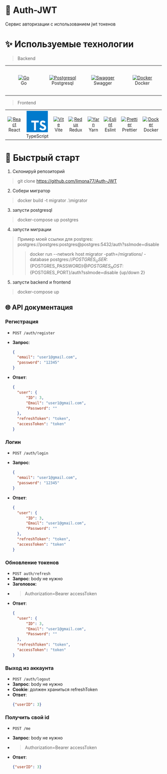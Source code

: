 # 🧊 Auth-JWT 

Сервис авторизации с использованием jwt токенов

# ✨ Используемые технологии

> Backend

<table style="width: 100%" >
     <td align="center" width="130" height="90">
      <a href="#">
        <img src="https://cdn.jsdelivr.net/gh/devicons/devicon@latest/icons/go/go-original.svg" width="70" alt="Go" />
      </a>
      <br>Go
    </td>
     <td align="center" width="130" height="90">
      <a href="#">
        <img  src="https://cdn.jsdelivr.net/gh/devicons/devicon@latest/icons/postgresql/postgresql-original.svg" width="70" alt="Postgresql" />
      </a>
      <br>Postgresql
    </td>
     <td align="center" width="130" height="90">
      <a href="#">
        <img src="https://cdn.jsdelivr.net/gh/devicons/devicon@latest/icons/swagger/swagger-original.svg"  width="70" alt="Swagger" />
      </a>
      <br>Swagger
    </td>    
<td align="center" width="130" height="90">
      <a href="#">
        <img  src="https://cdn.jsdelivr.net/gh/devicons/devicon@latest/icons/docker/docker-original.svg" width="70" alt="Docker" />
      </a>
      <br>Docker
    </td>
   
</table>

> Frontend

<table style="width: 100%" >
    <tr>
    <td align="center" width="110" height="90">
      <a href="#">
        <img src="https://cdn.jsdelivr.net/gh/devicons/devicon@latest/icons/react/react-original.svg"  width="70" alt="React" />
      </a>
      <br>React
    </td>
    <td align="center" width="110" height="90">
      <a href="#">
        <img src="https://raw.githubusercontent.com/devicons/devicon/1119b9f84c0290e0f0b38982099a2bd027a48bf1/icons/typescript/typescript-original.svg" width="70" alt="TypeScript" />
      </a>
      <br>TypeScript
    </td>
     <td align="center" width="110" height="90">
      <a href="#">
        <img  src="https://cdn.jsdelivr.net/gh/devicons/devicon@latest/icons/vitejs/vitejs-original.svg" width="70" alt="Vite" />
      </a>
      <br>Vite
    </td>       
    <td align="center" width="110" height="90">
      <a href="#">
        <img src="https://cdn.jsdelivr.net/gh/devicons/devicon@latest/icons/redux/redux-original.svg" width="70" alt="Redux" />
      </a>
      <br>Redux
    </td>
   <td align="center" width="110" height="90">
      <a href="#">
        <img src="https://cdn.jsdelivr.net/gh/devicons/devicon@latest/icons/yarn/yarn-original.svg" width="70" alt="Yarn" />
      </a>
      <br>Yarn
    </td>
    <td align="center" width="110" height="90">
      <a href="#">
        <img  src="https://cdn.jsdelivr.net/gh/devicons/devicon@latest/icons/eslint/eslint-original.svg" width="70" alt="Eslint" />
      </a>
      <br>Eslint
    </td>
    <td align="center" width="110" height="90">
      <a href="#">
        <img  src="https://brandeps.com/icon-download/P/Prettier-icon-vector-02.svg" width="70" alt="Prettier" />
      </a>
      <br>Prettier
    </td>
<td align="center" width="130" height="90">
      <a href="#">
        <img  src="https://cdn.jsdelivr.net/gh/devicons/devicon@latest/icons/docker/docker-original.svg" width="70" alt="Docker" />
      </a>
      <br>Docker
    </td>
</tr>

</table>


# 🚀 Быстрый старт

1. Склонируй репозиторий

>git clone https://github.com/limona77/Auth-JWT
2. Собери мигратор
> docker build -t migrator .\migrator
3. запусти postgresql 
> docker-compose up postgres
4. запусти миграции
> Пример моей ссылки для postgres: postgres://postgres:postgres@postgres:5432/auth?sslmode=disable
>>docker run  --network host migrator -path=/migrations/  -database postgres://${POSTGRES_USER}:${POSTGRES_PASSWORD}@${POSTGRES_HOST}:${POSTGRES_PORT}/auth?sslmode=disable {up/down 2}
5. запусти backend и frontend
> docker-compose up

## 🌐 API документация

### Регистрация

- `POST /auth/register`
- **Запрос**:
  ```json
  {
    "email": "user1@gmail.com",
    "password": "12345"
  }
  ```

- **Ответ**:
  ```json
  {
    "user": {
        "ID": 3,
        "Email": "user1@gmail.com",
        "Password": ""
    },
    "refreshToken": "token",
    "accessToken": "token"
  }
  ```
  

### Логин
- `POST /auth/login`
- **Запрос**:
  ```json
  {
    "email": "user1@gmail.com",
    "password": "12345"
  }
  ```

- **Ответ**:
  ```json
  {
    "user": {
        "ID": 3,
        "Email": "user1@gmail.com",
        "Password": ""
    },
    "refreshToken": "token",
    "accessToken": "token"
  }
  ```

### Обновление токенов
- `POST auth/refresh`
- **Запрос**: body не нужно
- **Заголовок**:
- >Authorization=Bearer accessToken
- **Ответ**:
  ```json
  {
    "user": {
        "ID": 3,
        "Email": "user1@gmail.com",
        "Password": ""
    },
    "refreshToken": "token",
    "accessToken": "token"
  }
  ```
### Выход из аккаунта
- `POST /auth/logout`
- **Запрос**: body не нужно
- **Cookie**: должен храниться refreshToken
- **Ответ**:
  ```json
  {"userID": 3}
  ```

### Получить свой id
- `POST /me`
- **Запрос**: body не нужно
- >Authorization=Bearer accessToken

- **Ответ**:
  ```json
  {"userID": 3}
  ```